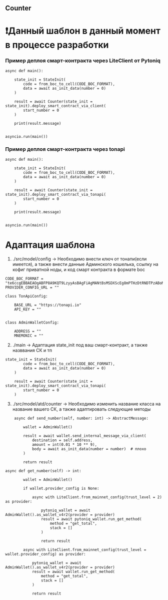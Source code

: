 ## Counter

# ❗Данный шаблон в данный момент в процессе разработки

### Пример деплоя смарт-контракта через LiteClient от Pytoniq

```
async def main():

    state_init = StateInit(
        code = from_boc_to_cell(CODE_BOC_FORMAT),
        data = await as_init_data(number = 0)
    )

    result = await Counter(state_init = state_init).deploy_smart_contract_via_client(
        start_number = 0
    )

    print(result.message)
     
    
asyncio.run(main())
```


### Пример деплоя смарт-контракта через tonapi

```
async def main():

    state_init = StateInit(
        code = from_boc_to_cell(CODE_BOC_FORMAT),
        data = await as_init_data(number = 0)
    )

    result = await Counter(state_init = state_init).deploy_smart_contract_via_tonapi(
        start_number = 0
    )

    print(result.message)
     
    
asyncio.run(main())
```

# Адаптация шаблона 

1) ./src/model/config -> Необходимо внести ключ от тонапи(если имеется), а также внести данные Админского кошелька, ссылку на кофиг приватной ноды, и код смарт контракта в формате boc

```
CODE_BOC_FORMAT = "te6ccgEBBAEAOgABFP8A9KQT9LzyyAsBAgFiAgMANtBsMSDXScEg8mPTHzDtRNDTPzABoMjLP8ntVAARoen72omhpn5h"
PROVIDER_CONFIG_URL = ""

class TonApiConfig:
    
    BASE_URL = "https://tonapi.io"
    API_KEY = ""


class AdminWalletConfig:

    ADDRESS = ""
    MNEMONIC = ""
```

2) ./main -> Aдаптация state_init под ваш смарт-контракт, а также назввания СК и тп

```
state_init = StateInit(
        code = from_boc_to_cell(CODE_BOC_FORMAT),
        data = await as_init_data(number = 0)
    )

    result = await Counter(state_init = state_init).deploy_smart_contract_via_tonapi(
        start_number = 0
    )
```

3) ./src/model/atd/counter -> Необходимо изменить название класса на название вашего СК, а также адаптировать следующие методы

```
    async def send_number(self, number: int) -> AbstractMessage:

        wallet = AdminWallet()

        result = await wallet.send_internal_message_via_client(
            destination = self.address,
            amount = int(0.01 * 10 ** 9),
            body = await as_init_data(number = number)  # плохо
        )

        return result
```

```
async def get_number(self) -> int:

        wallet = AdminWallet()

        if wallet.provider_config is None:

            async with LiteClient.from_mainnet_config(trust_level = 2) as provider:

                pytoniq_wallet = await AdminWallet().as_wallet_v4r2(provider = provider)
                result = await pytoniq_wallet.run_get_method(
                    method = "get_total",
                    stack = []
                )
                
                return result
            
        async with LiteClient.from_mainnet_config(trust_level = wallet.provider_config) as provider:
            
            pytoniq_wallet = await AdminWallet().as_wallet_v4r2(provider = provider)
            result = await wallet.run_get_method(
                method = "get_total",
                stack = []
            )
            
            return result
```
